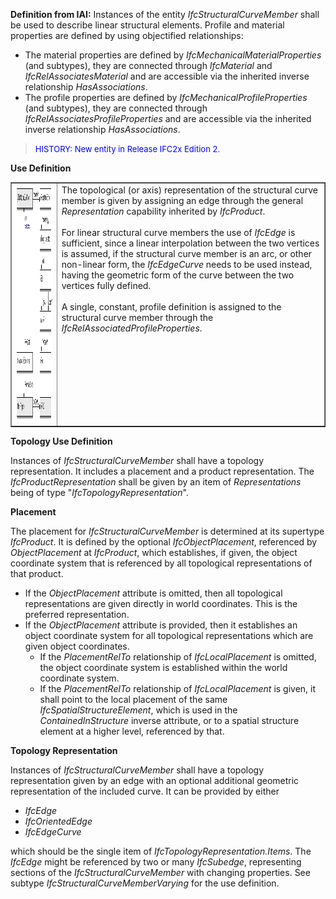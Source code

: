 ﻿**Definition
from IAI:** Instances of the entity _IfcStructuralCurveMember_ shall be used to describe linear structural elements. Profile and material properties are defined by using objectified relationships:

* The material properties are defined by _IfcMechanicalMaterialProperties_ (and subtypes), they are connected through _IfcMaterial_ and _IfcRelAssociatesMaterial_ and are accessible via the inherited inverse relationship _HasAssociations_.
* The profile properties are defined by _IfcMechanicalProfileProperties_ (and subtypes), they are connected through _IfcRelAssociatesProfileProperties_ and are accessible via the inherited inverse relationship _HasAssociations_.

> <font color="#0000ff" size="-1"> HISTORY: New entity
in Release
IFC2x Edition 2. </font>
> 


****Use
Definition****

<table border="1" cellpadding="2" cellspacing="2" width="100%">
  <tbody>
    <tr>
      <td><img alt="curve member" src="figures/ifcstructuralcurvemember-fig1.gif" height="380" width="580"><br>
      </td>
      <td valign="top">The
topological (or axis) representation of the
structural curve member is given by assigning an edge through the
general <i>Representation</i>
capability inherited by <i>IfcProduct</i>.<br>
      <br>
For linear structural curve members the use of <i>IfcEdge</i>
is
sufficient, since a linear interpolation between the two vertices is
assumed, if the structural curve member is an arc, or other non-linear
form, the <i>IfcEdgeCurve</i>
needs to be used instead, having the
geometric form of the curve between the two vertices fully defined.<br>
      <br>
A single, constant, profile definition is assigned to the structural
curve member through the <i>IfcRelAssociatedProfileProperties</i>.</td>
    </tr>
  </tbody>
</table>

****Topology
Use Definition****

Instances of _IfcStructuralCurveMember_ shall have a topology representation. It includes a placement and a product representation. The _IfcProductRepresentation_ shall be given by an item of _Representations_ being of type "_IfcTopologyRepresentation_".

**Placement**

The placement for _IfcStructuralCurveMember_ is determined at its supertype _IfcProduct_. It is defined by the optional _IfcObjectPlacement_, referenced by _ObjectPlacement_ at _IfcProduct_, which establishes, if given, the object coordinate system that is referenced by all topological representations of that product.

* If the _ObjectPlacement_ attribute is omitted, then all topological representations are given directly in world coordinates. This is the preferred representation.
* If the _ObjectPlacement_ attribute is provided, then it establishes an object coordinate system for all topological representations which are given object coordinates. 
    * If the _PlacementRelTo_ relationship of _IfcLocalPlacement_ is omitted, the object coordinate system is established within the world coordinate system.
    * If the _PlacementRelTo_ relationship of _IfcLocalPlacement_ is given, it shall point to the local placement of the same _IfcSpatialStructureElement_, which is used in the _ContainedInStructure_ inverse attribute, or to a spatial structure element at a higher level, referenced by that. 

**Topology
Representation**

Instances of _IfcStructuralCurveMember_ shall have a topology representation given by an edge with an optional additional geometric representation of the included curve. It can be provided by either

* _IfcEdge_
* _IfcOrientedEdge_
* _IfcEdgeCurve_

which should be the single item of _IfcTopologyRepresentation.Items_. The _IfcEdge_ might be referenced by two or many _IfcSubedge_, representing sections of the _IfcStructuralCurveMember_ with changing properties. See subtype _IfcStructuralCurveMemberVarying_ for the use definition.
